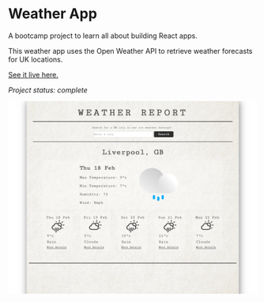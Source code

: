 # Weather App

A bootcamp project to learn all about building React apps.

This weather app uses the Open Weather API to retrieve weather forecasts for UK locations.

[See it live here.](https://weather-app-6q4mls2yt.vercel.app/)


*Project status: complete*
  


<img src="images-readme/weather-app-scrnsht.png" />



